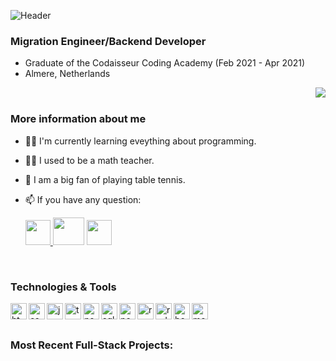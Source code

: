 
![Header](https://res.cloudinary.com/dyak9tgct/image/upload/v1618496125/My_Post_fbr0i5.png)




### Migration Engineer/Backend Developer

- Graduate of the Codaisseur Coding Academy (Feb 2021 - Apr 2021)
- Almere, Netherlands


 <img src="https://camo.githubusercontent.com/992babdffd8c74a1502de375fbdf7e4d54773242/68747470733a2f2f6d656469612e67697068792e636f6d2f6d656469612f53576f536b4e36447854737a71494b4571762f67697068792e676966" align="right">
<br/>

### More information about me




- 👩‍💻 I'm currently learning eveything about programming.
- 👩‍🏫 I used to be a math teacher.
- 🏓 I am a big fan of playing table tennis.
- 📫 If you have any question:

    <a href="mailto:gozdeoztoprak0@gmail.com"><img src="https://encrypted-tbn0.gstatic.com/images?q=tbn:ANd9GcQWdVBokn3P9OSgf6t5gAZV4ulpnKosaGoi2A&usqp=CAU" width="40" height="40"> [<img src="https://encrypted-tbn0.gstatic.com/images?q=tbn:ANd9GcSoFcZqJZAZkdA7KcK94AVwRiZYyBsAmUTli2zPqAoNAKH4a8j1jFloU2Nh9sWU1rjcRf4&usqp=CAU" width="50" height="44">](https://www.linkedin.com/in/gozde-oztoprak-3350a8110/) [<img src="https://encrypted-tbn0.gstatic.com/images?q=tbn:ANd9GcQvAwZKUbcCqjqpIyEsFHY0OMIJhM4qcVI1_8wLD6B0smGSozLaUhYsKF9IdAypFpU9RLE&usqp=CAU" width="40" height="40">](https://www.instagram.com/gozde.oztoprak)
 </br> 
  
 ### Technologies & Tools
 
<img align="left" alt="html logo" width="26px" src="https://images.vexels.com/media/users/3/166383/isolated/preview/6024bc5746d7436c727825dc4fc23c22-html-programming-language-icon-by-vexels.png"/>
<img align="left" alt="css logo" width="26px" src="https://cdn.iconscout.com/icon/free/png-512/css-118-569410.png"/>
<img align="left" alt="js logo" width="26px" src="https://www.freepnglogos.com/uploads/javascript-png/javascript-vector-logo-yellow-png-transparent-javascript-vector-12.png"/>
<img align="left" alt="ts logo" width="26px" src="https://cdn.iconscout.com/icon/free/png-512/typescript-1174965.png"/>
<img align="left" alt="nodejs logo" width="26px" src="https://upload.wikimedia.org/wikipedia/commons/thumb/d/d9/Node.js_logo.svg/1200px-Node.js_logo.svg.png"/>
<img align="left" alt="sql orm logo" width="26px" src="https://sequelize.org/v4/manual/asset/logo-small.png"/>
<img align="left" alt="postgresql" width="26px" src="https://cdn.iconscout.com/icon/free/png-512/postgresql-226047.png"/>
<img align="left" alt="react logo" width="26px" src="https://cdn.iconscout.com/icon/free/png-512/react-1-282599.png"/>
<img align="left" alt="redux logo" width="26px" src="https://cdn.iconscout.com/icon/free/png-512/redux-283024.png"/>
<img align="left" alt="bootstrap logo" width="26px" src="https://cdn.iconscout.com/icon/free/png-256/bootstrap-226077.png"/>
<img align="left" alt="mongodb logo" width="26px" src="[https://cdn.iconscout.com/icon/free/png-256/bootstrap-226077.png](https://www.google.com/url?sa=i&url=https%3A%2F%2Fwww.pngall.com%2Fmongo-db-png%2F&psig=AOvVaw2odqlhMasWwOb_CN9IsKVA&ust=1714422663481000&source=images&cd=vfe&opi=89978449&ved=0CBIQjRxqFwoTCLCB2qDg5YUDFQAAAAAdAAAAABAE)"/>

<br/>
<br/>

### Most Recent Full-Stack Projects:
 
